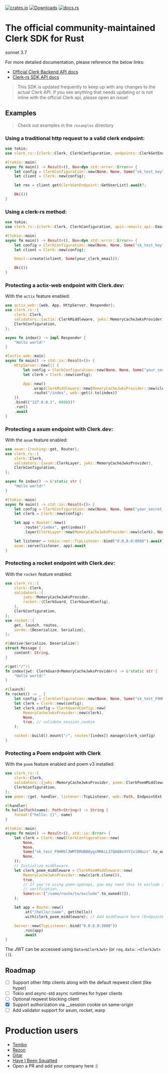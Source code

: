 [![crates.io](https://img.shields.io/crates/v/clerk-rs?style=flat-square)](https://crates.io/crates/clerk-rs)
[![Downloads](https://img.shields.io/crates/d/clerk-rs.svg?style=flat-square)](https://crates.io/crates/clerk-rs)
[![docs.rs](https://img.shields.io/docsrs/clerk-rs?style=flat-square)](https://docs.rs/clerk-rs)

# The official community-maintained Clerk SDK for Rust
sonnet 3.7

For more detailed documentation, please reference the below links:

- [Official Clerk Backend API docs](https://clerk.com/docs/reference/backend-api)
- [Clerk-rs SDK API docs](https://github.com/DarrenBaldwin07/clerk-rs/blob/main/docs.md)

> This SDK is updated frequently to keep up with any changes to the actual Clerk API. If you see anything that needs updating or is not inline with the official Clerk api, please open an issue!

## Examples

> Check out examples in the `/examples` directory

### Using a traditional http request to a valid clerk endpoint:

```rust
use tokio;
use clerk_rs::{clerk::Clerk, ClerkConfiguration, endpoints::ClerkGetEndpoint};

#[tokio::main]
async fn main() -> Result<(), Box<dyn std::error::Error>> {
    let config = ClerkConfiguration::new(None, None, Some("sk_test_key".to_string()), None);
    let client = Clerk::new(config);

    let res = client.get(ClerkGetEndpoint::GetUserList).await?;

    Ok(())
}
```

### Using a clerk-rs method:

```rust
use tokio;
use clerk_rs::{clerk::Clerk, ClerkConfiguration, apis::emails_api::Email};

#[tokio::main]
async fn main() -> Result<(), Box<dyn std::error::Error>> {
    let config = ClerkConfiguration::new(None, None, Some("sk_test_key".to_string()), None);
    let client = Clerk::new(config);

    Email::create(&client, Some(your_clerk_email));

    Ok(())
}
```

### Protecting a actix-web endpoint with Clerk.dev:

With the `actix` feature enabled:

```rust
use actix_web::{web, App, HttpServer, Responder};
use clerk_rs::{
    clerk::Clerk,
    validators::{actix::ClerkMiddleware, jwks::MemoryCacheJwksProvider},
    ClerkConfiguration,
};

async fn index() -> impl Responder {
    "Hello world!"
}

#[actix_web::main]
async fn main() -> std::io::Result<()> {
    HttpServer::new(|| {
        let config = ClerkConfiguration::new(None, None, Some("your_secret_key".to_string()), None);
        let clerk = Clerk::new(config);

        App::new()
            .wrap(ClerkMiddleware::new(MemoryCacheJwksProvider::new(clerk), None, true))
            .route("/index", web::get().to(index))
    })
    .bind(("127.0.0.1", 8080))?
    .run()
    .await
}
```

### Protecting a axum endpoint with Clerk.dev:

With the `axum` feature enabled:

```rust
use axum::{routing::get, Router};
use clerk_rs::{
    clerk::Clerk,
    validators::{axum::ClerkLayer, jwks::MemoryCacheJwksProvider},
    ClerkConfiguration,
};

async fn index() -> &'static str {
    "Hello world!"
}

#[tokio::main]
async fn main() -> std::io::Result<()> {
    let config = ClerkConfiguration::new(None, None, Some("your_secret_key".to_string()), None);
    let clerk = Clerk::new(config);

    let app = Router::new()
        .route("/index", get(index))
        .layer(ClerkLayer::new(MemoryCacheJwksProvider::new(clerk), None, true));

    let listener = tokio::net::TcpListener::bind("0.0.0.0:8080").await?;
    axum::serve(listener, app).await
}
```

### Protecting a rocket endpoint with Clerk.dev:

With the `rocket` feature enabled:

```rust
use clerk_rs::{
	clerk::Clerk,
	validators::{
		jwks::MemoryCacheJwksProvider,
		rocket::{ClerkGuard, ClerkGuardConfig},
	},
	ClerkConfiguration,
};
use rocket::{
	get, launch, routes,
	serde::{Deserialize, Serialize},
};

#[derive(Serialize, Deserialize)]
struct Message {
	content: String,
}

#[get("/")]
fn index(jwt: ClerkGuard<MemoryCacheJwksProvider>) -> &'static str {
	"Hello world!"
}

#[launch]
fn rocket() -> _ {
	let config = ClerkConfiguration::new(None, None, Some("sk_test_F9HM5l3WMTDMdBB0ygcMMAiL37QA6BvXYV1v18Noit".to_string()), None);
	let clerk = Clerk::new(config);
	let clerk_config = ClerkGuardConfig::new(
		MemoryCacheJwksProvider::new(clerk),
		None,
		true, // validate_session_cookie
	);

	rocket::build().mount("/", routes![index]).manage(clerk_config)
}

```

### Protecting a Poem endpoint with Clerk

With the `poem` feature enabled and poem v3 installed:
```rust
use clerk_rs::{
    clerk::Clerk,
    validators::{jwks::MemoryCacheJwksProvider, poem::ClerkPoemMiddleware},
    ClerkConfiguration,
};
use poem::{get, handler, listener::TcpListener, web::Path, EndpointExt, Route, Server};

#[handler]
fn hello(Path(name): Path<String>) -> String {
    format!("hello: {}", name)
}

#[tokio::main]
async fn main() -> Result<(), std::io::Error> {
    let clerk = Clerk::new(ClerkConfiguration::new(
        None,
        None,
        Some("sk_test_F9HM5l3WMTDMdBB0ygcMMAiL37QA6BvXYV1v18Noit".to_owned()),
        None,
    ));
    // Initialize middleware.
    let clerk_poem_middleware = ClerkPoemMiddleware::new(
        MemoryCacheJwksProvider::new(clerk.clone()),
        true,
        // If you're using poem-openapi, you may need this to exclude some routes from auth
        // verification.
        Some(vec!["/some/route/to/exclude".to_owned()]),
    );

    let app = Route::new()
        .at("/hello/:name", get(hello))
        .with(clerk_poem_middleware); // Add middleware here (EndpointExt needs to be in scope).

    Server::new(TcpListener::bind("0.0.0.0:3000"))
        .run(app)
        .await
}
```

The JWT can be accessed using `Data<&ClerkJwt>` (or `req.data::<ClerkJwt>()`).

## Roadmap

- [ ] Support other http clients along with the default reqwest client (like hyper)
- [ ] Tokio and async-std async runtimes for hyper clients
- [ ] Optional reqwest blocking client
- [x] Support authorization via \_\_session cookie on same-origin
- [ ] Add validator support for axum, rocket, warp

# Production users

- [Tembo](https://tembo.io)
- [Rezon](https://rezon.ai)
- [Gitar](https://gitar.co)
- [Have I Been Squatted](https://haveibeensquatted.com)
- Open a PR and add your company here :)

</br>

